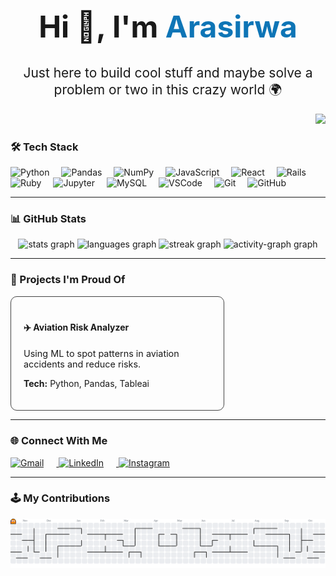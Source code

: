 <!-- Introduction Section -->
<h1 align="center" style="font-size: 3rem;">Hi 👋, I'm <span style="color:#0e75b6;">Arasirwa</span></h1>
<h2 align="center" style="font-weight: 400;">Just here to build cool stuff and maybe solve a problem or two in this crazy world 🌍</h2>
<!-- Profile Views -->
<p align="right">
  <img src="https://visitor-badge.laobi.icu/badge?page_id=Arasirwa.Arasirwa&left_text=wageni" />
</p>

<!-- 🛠️ Tech Stack Section -->
### 🛠️ Tech Stack

<div align="left">
  <img src="https://cdn.jsdelivr.net/gh/devicons/devicon/icons/python/python-original.svg" width="50" height="50" alt="Python" style="margin-right: 15px;" />
  <img src="https://cdn.jsdelivr.net/gh/devicons/devicon/icons/pandas/pandas-original.svg" width="50" height="50" alt="Pandas" style="margin-right: 15px;" />
  <img src="https://cdn.jsdelivr.net/gh/devicons/devicon/icons/numpy/numpy-original.svg" width="50" height="50" alt="NumPy" style="margin-right: 15px;" />
  <img src="https://cdn.jsdelivr.net/gh/devicons/devicon/icons/javascript/javascript-original.svg" width="50" height="50" alt="JavaScript" style="margin-right: 15px;" />
  <img src="https://cdn.jsdelivr.net/gh/devicons/devicon/icons/react/react-original.svg" width="50" height="50" alt="React" style="margin-right: 15px;" />
  <img src="https://cdn.jsdelivr.net/gh/devicons/devicon/icons/rails/rails-original-wordmark.svg" width="50" height="50" alt="Rails" style="margin-right: 15px;" />
  <img src="https://cdn.jsdelivr.net/gh/devicons/devicon/icons/ruby/ruby-original.svg" width="50" height="50" alt="Ruby" style="margin-right: 15px;" />
  <img src="https://cdn.jsdelivr.net/gh/devicons/devicon/icons/jupyter/jupyter-original.svg" width="50" height="50" alt="Jupyter" style="margin-right: 15px;" />
  <img src="https://cdn.jsdelivr.net/gh/devicons/devicon/icons/mysql/mysql-original.svg" width="50" height="50" alt="MySQL" style="margin-right: 15px;" />
  <img src="https://cdn.jsdelivr.net/gh/devicons/devicon/icons/vscode/vscode-original.svg" width="50" height="50" alt="VSCode" style="margin-right: 15px;" />
  <img src="https://cdn.jsdelivr.net/gh/devicons/devicon/icons/git/git-original.svg" width="50" height="50" alt="Git" style="margin-right: 15px;" />
  <img src="https://skillicons.dev/icons?i=github" width="50" height="50" alt="GitHub" style="margin-right: 15px;" />
</div>

---

<!-- 📊 GitHub Stats Section -->
### 📊 GitHub Stats

<div align="center">
  <img src="https://github-readme-stats.vercel.app/api?username=Arasirwa&hide_title=false&hide_rank=false&show_icons=true&include_all_commits=true&count_private=true&disable_animations=false&theme=github_dark&locale=en&hide_border=false&order=1" height="150" alt="stats graph" />
  <img src="https://github-readme-stats.vercel.app/api/top-langs?username=Arasirwa&locale=en&hide_title=false&layout=compact&card_width=320&langs_count=5&theme=github_dark&hide_border=true&order=2" height="150" alt="languages graph" />
  <img src="https://streak-stats.demolab.com?user=Arasirwa&locale=en&mode=daily&theme=github_dark&hide_border=true&border_radius=5&order=3" height="160" alt="streak graph" />
  <img src="https://github-readme-activity-graph.vercel.app/graph?username=Arasirwa&radius=16&theme=github-dark&area=true&order=5&hide_title=false&hide_border=true" height="270" alt="activity-graph graph" />
</div>

---

<h3 align="left">🧩 Projects I'm Proud Of</h3>

<div align="left" style="display: flex; flex-wrap: wrap; gap: 20px;">
  
  <a href="https://github.com/Arasirwa/DSFT-13-END-OF-PHASE-PROJECT" target="_blank" style="text-decoration: none;">
    <div style="border: 1px solid #444; border-radius: 10px; padding: 20px; width: 300px;">
      <h4>✈️ Aviation Risk Analyzer</h4>
      <p style="font-size: 0.9rem;">Using ML to spot patterns in aviation accidents and reduce risks.</p>
      <p><strong>Tech:</strong> Python, Pandas, Tableai</p>
    </div>
  </a>

</div>


---

<!-- 🌐 Social Links -->
### 🌐 Connect With Me
<div align="left">
  <a href="mailto:arasirwawilliam22@gmail.com" target="_blank">
    <img src="https://raw.githubusercontent.com/maurodesouza/profile-readme-generator/master/src/assets/icons/social/gmail/default.svg" width="65" height="45" alt="Gmail" style="margin-right: 20px;" />
  </a>
  <a href="https://www.linkedin.com/in/YOUR-LINKEDIN-USERNAME" target="_blank">
    <img src="https://raw.githubusercontent.com/maurodesouza/profile-readme-generator/master/src/assets/icons/social/linkedin/default.svg" width="65" height="45" alt="LinkedIn" style="margin-right: 20px;" />
  </a>
  <a href="https://www.instagram.com/just.arasirwa" target="_blank">
    <img src="https://raw.githubusercontent.com/maurodesouza/profile-readme-generator/master/src/assets/icons/social/instagram/default.svg" width="65" height="45" alt="Instagram" />
  </a>
</div>


---

<!-- 🎮 Pacman Contribution Graph -->
### 🕹️ My Contributions

<picture>
  <source media="(prefers-color-scheme: dark)" srcset="https://raw.githubusercontent.com/Arasirwa/Arasirwa/output/pacman-contribution-graph-dark.svg">
  <source media="(prefers-color-scheme: light)" srcset="https://raw.githubusercontent.com/Arasirwa/Arasirwa/output/pacman-contribution-graph.svg">
  <img alt="pacman contribution graph" src="https://raw.githubusercontent.com/Arasirwa/Arasirwa/output/pacman-contribution-graph.svg">
</picture>
